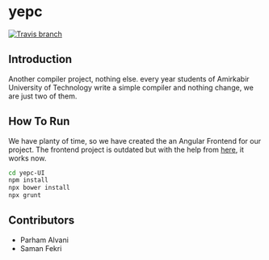 # yepc

[![Travis branch](https://img.shields.io/travis/1995parham/yepc/master.svg?style=flat-square)](https://travis-ci.org/1995parham/yepc)

## Introduction

Another compiler project, nothing else. every year students of
Amirkabir University of Technology write a simple compiler and
nothing change, we are just two of them.

## How To Run

We have planty of time, so we have created the an Angular Frontend for our project.
The frontend project is outdated but with the help from [here](https://stackoverflow.com/questions/55921442/how-to-fix-referenceerror-primordials-is-not-defined-in-node),
it works now.

```sh
cd yepc-UI
npm install
npx bower install
npx grunt
```

## Contributors

- Parham Alvani
- Saman Fekri
